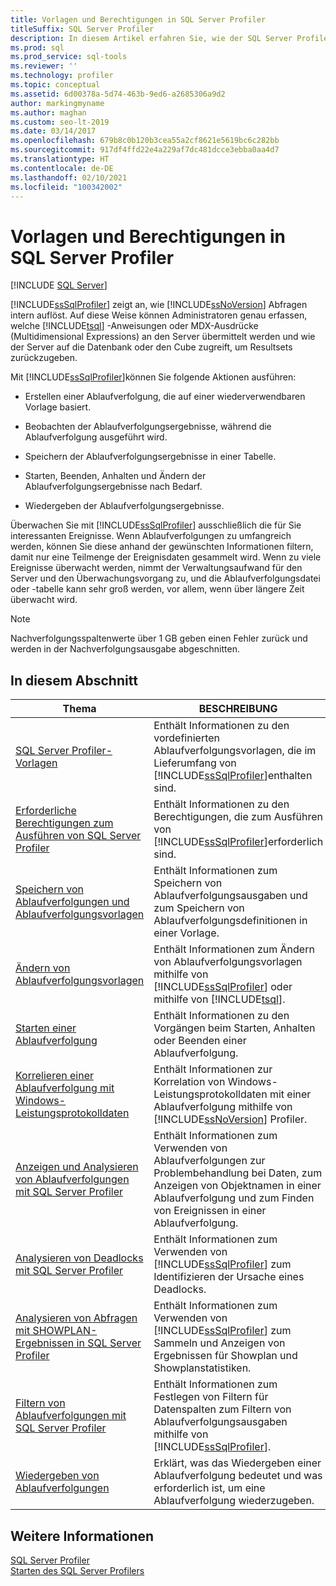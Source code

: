 ```yaml
---
title: Vorlagen und Berechtigungen in SQL Server Profiler
titleSuffix: SQL Server Profiler
description: In diesem Artikel erfahren Sie, wie der SQL Server Profiler funktioniert, wie er verwendet werden kann, um eine Ablaufverfolgung für Ereignisse durchzuführen und wo Sie weitere Informationen zu den dazugehörigen Features erhalten.
ms.prod: sql
ms.prod_service: sql-tools
ms.reviewer: ''
ms.technology: profiler
ms.topic: conceptual
ms.assetid: 6d00378a-5d74-463b-9ed6-a2685306a9d2
author: markingmyname
ms.author: maghan
ms.custom: seo-lt-2019
ms.date: 03/14/2017
ms.openlocfilehash: 679b8c0b120b3cea55a2cf8621e5619bc6c282bb
ms.sourcegitcommit: 917df4ffd22e4a229af7dc481dcce3ebba0aa4d7
ms.translationtype: HT
ms.contentlocale: de-DE
ms.lasthandoff: 02/10/2021
ms.locfileid: "100342002"
---
```

# <a name="sql-server-profiler-templates-and-permissions"></a>Vorlagen und Berechtigungen in SQL Server Profiler

 [!INCLUDE [SQL Server](../../includes/applies-to-version/sqlserver.md)]

[!INCLUDE[ssSqlProfiler](../../includes/sssqlprofiler-md.md)] zeigt an, wie [!INCLUDE[ssNoVersion](../../includes/ssnoversion-md.md)] Abfragen intern auflöst. Auf diese Weise können Administratoren genau erfassen, welche [!INCLUDE[tsql](../../includes/tsql-md.md)] -Anweisungen oder MDX-Ausdrücke (Multidimensional Expressions) an den Server übermittelt werden und wie der Server auf die Datenbank oder den Cube zugreift, um Resultsets zurückzugeben.  
  
 Mit [!INCLUDE[ssSqlProfiler](../../includes/sssqlprofiler-md.md)]können Sie folgende Aktionen ausführen:  
  
-   Erstellen einer Ablaufverfolgung, die auf einer wiederverwendbaren Vorlage basiert.  
  
-   Beobachten der Ablaufverfolgungsergebnisse, während die Ablaufverfolgung ausgeführt wird.  
  
-   Speichern der Ablaufverfolgungsergebnisse in einer Tabelle.  
  
-   Starten, Beenden, Anhalten und Ändern der Ablaufverfolgungsergebnisse nach Bedarf.  
  
-   Wiedergeben der Ablaufverfolgungsergebnisse.  
  
 Überwachen Sie mit [!INCLUDE[ssSqlProfiler](../../includes/sssqlprofiler-md.md)] ausschließlich die für Sie interessanten Ereignisse. Wenn Ablaufverfolgungen zu umfangreich werden, können Sie diese anhand der gewünschten Informationen filtern, damit nur eine Teilmenge der Ereignisdaten gesammelt wird. Wenn zu viele Ereignisse überwacht werden, nimmt der Verwaltungsaufwand für den Server und den Überwachungsvorgang zu, und die Ablaufverfolgungsdatei oder -tabelle kann sehr groß werden, vor allem, wenn über längere Zeit überwacht wird.  
  
> [!NOTE]  
>  Nachverfolgungsspaltenwerte über 1 GB geben einen Fehler zurück und werden in der Nachverfolgungsausgabe abgeschnitten.  
  
## <a name="in-this-section"></a>In diesem Abschnitt  
  
|Thema|BESCHREIBUNG|  
|-----------|-----------------|  
|[SQL Server Profiler-Vorlagen](../../tools/sql-server-profiler/sql-server-profiler-templates.md)|Enthält Informationen zu den vordefinierten Ablaufverfolgungsvorlagen, die im Lieferumfang von [!INCLUDE[ssSqlProfiler](../../includes/sssqlprofiler-md.md)]enthalten sind.|  
|[Erforderliche Berechtigungen zum Ausführen von SQL Server Profiler](../../tools/sql-server-profiler/permissions-required-to-run-sql-server-profiler.md)|Enthält Informationen zu den Berechtigungen, die zum Ausführen von [!INCLUDE[ssSqlProfiler](../../includes/sssqlprofiler-md.md)]erforderlich sind.|  
|[Speichern von Ablaufverfolgungen und Ablaufverfolgungsvorlagen](../../tools/sql-server-profiler/save-traces-and-trace-templates.md)|Enthält Informationen zum Speichern von Ablaufverfolgungsausgaben und zum Speichern von Ablaufverfolgungsdefinitionen in einer Vorlage.|  
|[Ändern von Ablaufverfolgungsvorlagen](../../tools/sql-server-profiler/modify-trace-templates.md)|Enthält Informationen zum Ändern von Ablaufverfolgungsvorlagen mithilfe von [!INCLUDE[ssSqlProfiler](../../includes/sssqlprofiler-md.md)] oder mithilfe von [!INCLUDE[tsql](../../includes/tsql-md.md)].|  
|[Starten einer Ablaufverfolgung](../../tools/sql-server-profiler/start-a-trace.md)|Enthält Informationen zu den Vorgängen beim Starten, Anhalten oder Beenden einer Ablaufverfolgung.|  
|[Korrelieren einer Ablaufverfolgung mit Windows-Leistungsprotokolldaten](../../tools/sql-server-profiler/correlate-a-trace-with-windows-performance-log-data.md)|Enthält Informationen zur Korrelation von Windows-Leistungsprotokolldaten mit einer Ablaufverfolgung mithilfe von [!INCLUDE[ssNoVersion](../../includes/ssnoversion-md.md)] Profiler.|  
|[Anzeigen und Analysieren von Ablaufverfolgungen mit SQL Server Profiler](../../tools/sql-server-profiler/view-and-analyze-traces-with-sql-server-profiler.md)|Enthält Informationen zum Verwenden von Ablaufverfolgungen zur Problembehandlung bei Daten, zum Anzeigen von Objektnamen in einer Ablaufverfolgung und zum Finden von Ereignissen in einer Ablaufverfolgung.|  
|[Analysieren von Deadlocks mit SQL Server Profiler](../../tools/sql-server-profiler/analyze-deadlocks-with-sql-server-profiler.md)|Enthält Informationen zum Verwenden von [!INCLUDE[ssSqlProfiler](../../includes/sssqlprofiler-md.md)] zum Identifizieren der Ursache eines Deadlocks.|  
|[Analysieren von Abfragen mit SHOWPLAN-Ergebnissen in SQL Server Profiler](../../tools/sql-server-profiler/analyze-queries-with-showplan-results-in-sql-server-profiler.md)|Enthält Informationen zum Verwenden von [!INCLUDE[ssSqlProfiler](../../includes/sssqlprofiler-md.md)] zum Sammeln und Anzeigen von Ergebnissen für Showplan und Showplanstatistiken.|  
|[Filtern von Ablaufverfolgungen mit SQL Server Profiler](../../tools/sql-server-profiler/filter-traces-with-sql-server-profiler.md)|Enthält Informationen zum Festlegen von Filtern für Datenspalten zum Filtern von Ablaufverfolgungsausgaben mithilfe von [!INCLUDE[ssSqlProfiler](../../includes/sssqlprofiler-md.md)].|  
|[Wiedergeben von Ablaufverfolgungen](../../tools/sql-server-profiler/replay-traces.md)|Erklärt, was das Wiedergeben einer Ablaufverfolgung bedeutet und was erforderlich ist, um eine Ablaufverfolgung wiederzugeben.|  
  
## <a name="see-also"></a>Weitere Informationen  
 [SQL Server Profiler](../../tools/sql-server-profiler/sql-server-profiler.md)   
 [Starten des SQL Server Profilers](../../tools/sql-server-profiler/start-sql-server-profiler.md)  
  
  
